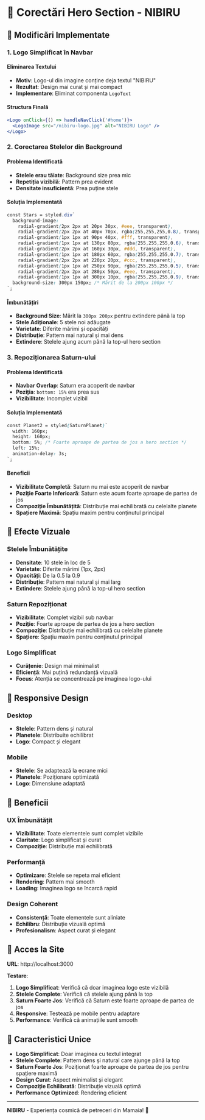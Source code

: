 # 🌟 Corectări Hero Section - NIBIRU

## 🎯 Modificări Implementate

### **1. Logo Simplificat în Navbar**

#### **Eliminarea Textului**
- **Motiv**: Logo-ul din imagine conține deja textul "NIBIRU"
- **Rezultat**: Design mai curat și mai compact
- **Implementare**: Eliminat componenta `LogoText`

#### **Structura Finală**
```jsx
<Logo onClick={() => handleNavClick('#home')}>
  <LogoImage src="/nibiru-logo.jpg" alt="NIBIRU Logo" />
</Logo>
```

### **2. Corectarea Stelelor din Background**

#### **Problema Identificată**
- **Stelele erau tăiate**: Background size prea mic
- **Repetiția vizibilă**: Pattern prea evident
- **Densitate insuficientă**: Prea puține stele

#### **Soluția Implementată**
```css
const Stars = styled.div`
  background-image: 
    radial-gradient(2px 2px at 20px 30px, #eee, transparent),
    radial-gradient(2px 2px at 40px 70px, rgba(255,255,255,0.8), transparent),
    radial-gradient(1px 1px at 90px 40px, #fff, transparent),
    radial-gradient(1px 1px at 130px 80px, rgba(255,255,255,0.6), transparent),
    radial-gradient(2px 2px at 160px 30px, #ddd, transparent),
    radial-gradient(1px 1px at 180px 60px, rgba(255,255,255,0.7), transparent),
    radial-gradient(2px 2px at 220px 20px, #ccc, transparent),
    radial-gradient(1px 1px at 250px 90px, rgba(255,255,255,0.5), transparent),
    radial-gradient(2px 2px at 280px 50px, #eee, transparent),
    radial-gradient(1px 1px at 300px 10px, rgba(255,255,255,0.9), transparent);
  background-size: 300px 150px; /* Mărit de la 200px 100px */
`;
```

#### **Îmbunătățiri**
- **Background Size**: Mărit la `300px 200px` pentru extindere până la top
- **Stele Adiționale**: 5 stele noi adăugate
- **Varietate**: Diferite mărimi și opacități
- **Distribuție**: Pattern mai natural și mai dens
- **Extindere**: Stelele ajung acum până la top-ul hero section

### **3. Repoziționarea Saturn-ului**

#### **Problema Identificată**
- **Navbar Overlap**: Saturn era acoperit de navbar
- **Poziția**: `bottom: 15%` era prea sus
- **Vizibilitate**: Incomplet vizibil

#### **Soluția Implementată**
```css
const Planet2 = styled(SaturnPlanet)`
  width: 160px;
  height: 160px;
  bottom: 5%; /* Foarte aproape de partea de jos a hero section */
  left: 15%;
  animation-delay: 3s;
`;
```

#### **Beneficii**
- **Vizibilitate Completă**: Saturn nu mai este acoperit de navbar
- **Poziție Foarte Inferioară**: Saturn este acum foarte aproape de partea de jos
- **Compoziție Îmbunătățită**: Distribuție mai echilibrată cu celelalte planete
- **Spațiere Maximă**: Spațiu maxim pentru conținutul principal

## 🎨 Efecte Vizuale

### **Stelele Îmbunătățite**
- **Densitate**: 10 stele în loc de 5
- **Varietate**: Diferite mărimi (1px, 2px)
- **Opacități**: De la 0.5 la 0.9
- **Distribuție**: Pattern mai natural și mai larg
- **Extindere**: Stelele ajung până la top-ul hero section

### **Saturn Repoziționat**
- **Vizibilitate**: Complet vizibil sub navbar
- **Poziție**: Foarte aproape de partea de jos a hero section
- **Compoziție**: Distribuție mai echilibrată cu celelalte planete
- **Spațiere**: Spațiu maxim pentru conținutul principal

### **Logo Simplificat**
- **Curățenie**: Design mai minimalist
- **Eficiență**: Mai puțină redundanță vizuală
- **Focus**: Atenția se concentrează pe imaginea logo-ului

## 📱 Responsive Design

### **Desktop**
- **Stelele**: Pattern dens și natural
- **Planetele**: Distribuite echilibrat
- **Logo**: Compact și elegant

### **Mobile**
- **Stelele**: Se adaptează la ecrane mici
- **Planetele**: Poziționare optimizată
- **Logo**: Dimensiune adaptată

## 🚀 Beneficii

### **UX Îmbunătățit**
- **Vizibilitate**: Toate elementele sunt complet vizibile
- **Claritate**: Logo simplificat și curat
- **Compoziție**: Distribuție mai echilibrată

### **Performanță**
- **Optimizare**: Stelele se repeta mai eficient
- **Rendering**: Pattern mai smooth
- **Loading**: Imaginea logo se încarcă rapid

### **Design Coherent**
- **Consistență**: Toate elementele sunt aliniate
- **Echilibru**: Distribuție vizuală optimă
- **Profesionalism**: Aspect curat și elegant

## 🎯 Acces la Site

**URL**: http://localhost:3000

**Testare**:
1. **Logo Simplificat**: Verifică că doar imaginea logo este vizibilă
2. **Stelele Complete**: Verifică că stelele ajung până la top
3. **Saturn Foarte Jos**: Verifică că Saturn este foarte aproape de partea de jos
4. **Responsive**: Testează pe mobile pentru adaptare
5. **Performance**: Verifică că animațiile sunt smooth

## 🌟 Caracteristici Unice

- **Logo Simplificat**: Doar imaginea cu textul integrat
- **Stelele Complete**: Pattern dens și natural care ajunge până la top
- **Saturn Foarte Jos**: Poziționat foarte aproape de partea de jos pentru spațiere maximă
- **Design Curat**: Aspect minimalist și elegant
- **Compoziție Echilibrată**: Distribuție vizuală optimă
- **Performance Optimized**: Rendering eficient

---

**NIBIRU** - Experiența cosmică de petreceri din Mamaia! 🌟 